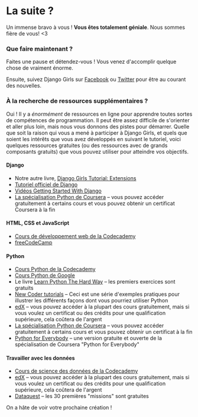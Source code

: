 # La suite ?

Un immense bravo à vous ! **Vous êtes totalement géniale**. Nous sommes fière de vous! <3

### Que faire maintenant ?

Faites une pause et détendez-vous ! Vous venez d'accomplir quelque chose de vraiment énorme.

Ensuite, suivez Django Girls sur [Facebook](http://facebook.com/djangogirls) ou [Twitter](https://twitter.com/djangogirls) pour être au courant des nouvelles.

### À la recherche de ressources supplémentaires ?

Oui ! Il y a *énormément* de ressources en ligne pour apprendre toutes sortes de compétences de programmation. Il peut être assez difficile de s'orienter et aller plus loin, mais nous vous donnons des pistes pour démarrer. Quelle que soit la raison qui vous a mené à participer à Django Girls, et quels que soient les intérêts que vous avez développés en suivant le tutoriel, voici quelques ressources gratuites (ou des ressources avec de grands composants gratuits) que vous pouvez utiliser pour atteindre vos objectifs.

#### Django

- Notre autre livre, [Django Girls Tutorial: Extensions](https://tutorial-extensions.djangogirls.org/)
- [Tutoriel officiel de Django](https://docs.djangoproject.com/en/2.2/intro/tutorial01/)
- [Vidéos Getting Started With Django](http://www.gettingstartedwithdjango.com/)
- [La spécialisation Python de Coursera](https://www.coursera.org/specializations/django) – vous pouvez accéder gratuitement à certains cours et vous pouvez obtenir un certificat Coursera à la fin

#### HTML, CSS et JavaScript

- [Cours de développement web de la Codecademy](https://www.codecademy.com/learn/paths/web-development)
- [freeCodeCamp](https://www.freecodecamp.org/)

#### Python

- [Cours Python de la Codecademy](https://www.codecademy.com/learn/learn-python)
- [Cours Python de Google](https://developers.google.com/edu/python/)
- Le livre [Learn Python The Hard Way](http://learnpythonthehardway.org/book/) – les premiers exercices sont gratuits
- [New Coder tutorials](http://newcoder.io/tutorials/) – Ceci est une série d'exemples pratiques pour illustrer les différents façons dont vous pourriez utiliser Python
- [edX](https://www.edx.org/course?search_query=python) – vous pouvez accéder à la plupart des cours gratuitement, mais si vous voulez un certificat ou des crédits pour une qualification supérieure, cela coûtera de l'argent
- [La spécialisation Python de Coursera](https://www.coursera.org/specializations/python) – vous pouvez accéder gratuitement à certains cours et vous pouvez obtenir un certificat à la fin
- [Python for Everybody](https://www.py4e.com/) – une version gratuite et ouverte de la spécialisation de Coursera "Python for Everybody"

#### Travailler avec les données

- [Cours de science des données de la Codecademy](https://www.codecademy.com/learn/paths/data-science)
- [edX](https://www.edx.org/course/?search_query=python&subject=Data%20Analysis%20%26%20Statistics) – vous pouvez accéder à la plupart des cours gratuitement, mais si vous voulez un certificat ou des crédits pour une qualification supérieure, cela coûtera de l'argent
- [Dataquest](https://www.dataquest.io/) – les 30 premières "missions" sont gratuites

On a hâte de voir votre prochaine création !